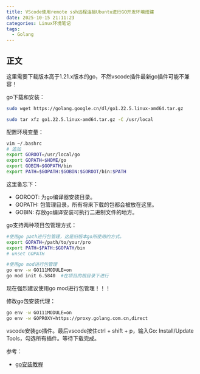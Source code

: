 ```yaml
---
title: VScode使用remote ssh远程连接Ubuntu进行GO开发环境搭建
date: 2025-10-15 21:11:23
categories: Linux环境笔记
tags:
  - Golang
---
```


## 正文

这里需要下载版本高于1.21.x版本的go，不然vscode插件最新go插件可能不兼容！

go下载和安装：

```bash
sudo wget https://golang.google.cn/dl/go1.22.5.linux-amd64.tar.gz

sudo tar xfz go1.22.5.linux-amd64.tar.gz -C /usr/local
```
<!-- more -->

配置环境变量：

```bash
vim ~/.bashrc
# 追加
export GOROOT=/usr/local/go
export GOPATH=$HOME/go
export GOBIN=$GOPATH/bin
export PATH=$GOPATH:$GOBIN:$GOROOT/bin:$PATH
```

这里备忘下：

- GOROOT: 为go编译器安装目录。
- GOPATH: 包管理目录，所有将来下载的包都会被放在这里。
- GOBIN: 存放go编译安装可执行二进制文件的地方。

go支持两种项目包管理方式：

```bash
#使用go path进行包管理，这是旧版本go所使用的方式。
export GOPATH=/path/to/your/pro
export PATH=$PATH:$GOPATH/bin
# unset GOPATH

#使用go mod进行包管理
go env -w GO111MODULE=on
go mod init 6.5840	#在项目的根目录下进行
```

现在强烈建议使用go mod进行包管理！！！

修改go包安装代理：

```bash
go env -w GO111MODULE=on
go env -w GOPROXY=https://proxy.golang.com.cn,direct
```

vscode安装go插件。最后vscode按住ctrl + shift + p，输入Go: Install/Update Tools，勾选所有插件。等待下载完成。

参考：

- [go安装教程](https://www.oryoy.com/news/shi-yong-vscode-gao-xiao-da-jian-golang-kai-fa-huan-jing-cong-ling-kai-shi-chuang-jian-go-yu-yan-xia.html)